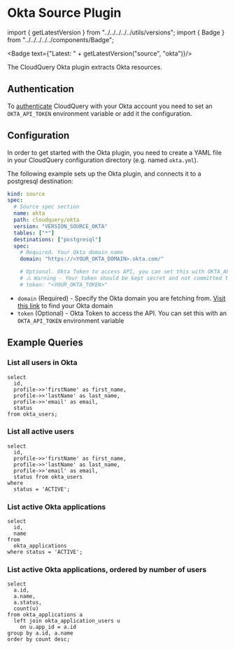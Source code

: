 # Okta Source Plugin

import { getLatestVersion } from "../../../../../utils/versions";
import { Badge } from "../../../../../components/Badge";

<Badge text={"Latest: " + getLatestVersion("source", "okta")}/>

The CloudQuery Okta plugin extracts Okta resources.

## Authentication

To [authenticate](https://developer.okta.com/docs/guides/create-an-api-token/overview/) CloudQuery with your Okta account you need to set an `OKTA_API_TOKEN` environment variable or add it the configuration.

## Configuration

In order to get started with the Okta plugin, you need to create a YAML file in your CloudQuery configuration directory (e.g. named `okta.yml`).

The following example sets up the Okta plugin, and connects it to a postgresql destination:

```yaml
kind: source
spec:
  # Source spec section
  name: okta
  path: cloudquery/okta
  version: "VERSION_SOURCE_OKTA"
  tables: ["*"]
  destinations: ["postgresql"]
  spec:
    # Required. Your Okta domain name
    domain: "https://<YOUR_OKTA_DOMAIN>.okta.com/"

    # Optional. Okta Token to access API, you can set this with OKTA_API_TOKEN environment variable
    # ⚠️ Warning - Your token should be kept secret and not committed to source control
    # token: "<YOUR_OKTA_TOKEN>"
```

- `domain` (Required) - Specify the Okta domain you are fetching from. [Visit this link](https://developer.okta.com/docs/guides/find-your-domain/findorg/) to find your Okta domain
- `token` (Optional) - Okta Token to access the API. You can set this with an `OKTA_API_TOKEN` environment variable

## Example Queries

### List all users in Okta

```
select 
  id,
  profile->>'firstName' as first_name,
  profile->>'lastName' as last_name,
  profile->>'email' as email,
  status
from okta_users;
```

### List all active users

```
select
  id,
  profile->>'firstName' as first_name,
  profile->>'lastName' as last_name,
  profile->>'email' as email,
  status from okta_users
where
  status = 'ACTIVE';
```

### List active Okta applications

```
select
  id,
  name
from
  okta_applications
where status = 'ACTIVE';
```

### List active Okta applications, ordered by number of users

```
select 
  a.id,
  a.name,
  a.status,
  count(u) 
from okta_applications a 
  left join okta_application_users u 
    on u.app_id = a.id 
group by a.id, a.name
order by count desc;
```
